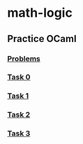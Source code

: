 # math-logic

## Practice OCaml

### [Problems](hw-practice.pdf)

### [Task 0](Task0)

### [Task 1](Task1)

### [Task 2](Task2)

### [Task 3](Task3)
